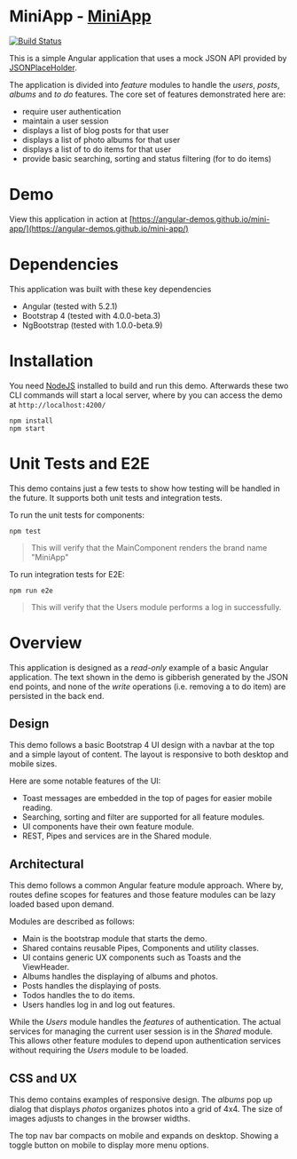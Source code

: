 # MiniApp - [MiniApp](https://angular-demos.github.io/mini-app/)

[![Build Status](https://travis-ci.org/angular-demos/mini-app.svg?branch=master)](https://travis-ci.org/angular-demos/mini-app)

This is a simple Angular application that uses a mock JSON API 
provided by [JSONPlaceHolder](https://jsonplaceholder.typicode.com/).

The application is divided into *feature* modules to handle the *users*, *posts*, *albums* 
and *to do* features. The core set of features demonstrated here are:

- require user authentication
- maintain a user session
- displays a list of blog posts for that user
- displays a list of photo albums for that user
- displays a list of to do items for that user
- provide basic searching, sorting and status filtering (for to do items)

# Demo

View this application in action at [https://angular-demos.github.io/mini-app/](https://angular-demos.github.io/mini-app/)

# Dependencies

This application was built with these key dependencies

- Angular (tested with 5.2.1)
- Bootstrap 4 (tested with 4.0.0-beta.3)
- NgBootstrap (tested with 1.0.0-beta.9)

# Installation

You need [NodeJS](https://nodejs.org/en/) installed to build and run this demo. Afterwards these two CLI commands will start a local server, where by you can access the demo at `http://localhost:4200/`

```
npm install
npm start
```

# Unit Tests and E2E

This demo contains just a few tests to show how testing will be handled in the future. It
supports both unit tests and integration tests.

To run the unit tests for components:

```
npm test
```

> This will verify that the MainComponent renders the brand name "MiniApp"

To run integration tests for E2E:

```
npm run e2e
```

> This will verify that the Users module performs a log in successfully.

# Overview

This application is designed as a *read-only* example of a basic Angular application. The text shown 
in the demo is gibberish generated by the JSON end points, and none of the *write* 
operations (i.e. removing a to do item) are persisted in the back end.

## Design

This demo follows a basic Bootstrap 4 UI design with a navbar at the top and a simple layout of content. The
layout is responsive to both desktop and mobile sizes.

Here are some notable features of the UI: 

- Toast messages are embedded in the top of pages for easier mobile reading.
- Searching, sorting and filter are supported for all feature modules.
- UI components have their own feature module.
- REST, Pipes and services are in the Shared module.

## Architectural

This demo follows a common Angular feature module approach. Where by, routes define scopes for
features and those feature modules can be lazy loaded based upon demand.

Modules are described as follows:

- Main is the bootstrap module that starts the demo.
- Shared contains reusable Pipes, Components and utility classes.
- UI contains generic UX components such as Toasts and the ViewHeader.
- Albums handles the displaying of albums and photos.
- Posts handles the displaying of posts.
- Todos handles the to do items.
- Users handles log in and log out features.

While the *Users* module handles the *features* of authentication. The actual services for managing 
the current user session is in the *Shared* module. This allows other feature modules to depend
upon authentication services without requiring the *Users* module to be loaded.

## CSS and UX

This demo contains examples of responsive design. The *albums* pop up dialog that displays
*photos* organizes photos into a grid of 4x4. The size of images adjusts to changes in the 
browser widths.

The top nav bar compacts on mobile and expands on desktop. Showing a toggle button on mobile to
display more menu options.
